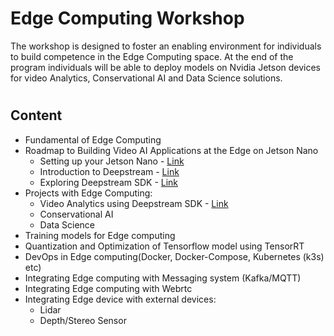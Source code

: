 # Edge Computing Workshop

 The workshop is designed to foster an enabling environment for individuals to build competence in the Edge Computing space. At the end of the program individuals will be  able to deploy models on Nvidia Jetson devices for video Analytics, Conservational AI and Data Science solutions. 
#


## Content 
- Fundamental of Edge Computing
- Roadmap to Building Video AI Applications at the Edge on Jetson Nano
    - Setting up your Jetson Nano - [Link](https://courses.nvidia.com/courses/course-v1:DLI+S-RX-02+V2/about)
    - Introduction to Deepstream - [Link](https://courses.nvidia.com/courses/course-v1:DLI+L-IV-04+V1/about)
    - Exploring Deepstream SDK - [Link](https://courses.nvidia.com/courses/course-v1:DLI+S-IV-01+V1/about)
- Projects with Edge Computing:
    - Video Analytics using Deepstream SDK - [Link](https://courses.nvidia.com/courses/course-v1:DLI+S-IV-02+V2/about)
    - Conservational AI 
    - Data Science 
- Training models for Edge computing
- Quantization and Optimization of Tensorflow model using TensorRT
- DevOps in Edge computing(Docker, Docker-Compose, Kubernetes (k3s) etc)
- Integrating Edge computing with Messaging system (Kafka/MQTT)
- Integrating Edge computing with Webrtc
- Integrating Edge device with external devices: 
   - Lidar 
   - Depth/Stereo Sensor 
